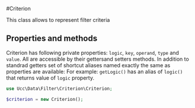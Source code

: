 #Criterion

This class allows to represent filter criteria

## Properties and methods
Criterion has following private properties: `logic`, `key`, `operand`, `type` and `value`. All are accessible by their gettersand setters methods. In addition to standrad getters set of shortcut aliases named exactly the same as properties are available: For example: `getLogic()` has an alias of `logic()` that returns value of `logic` property.
```php
use Ucc\Data\Filter\Criterion\Criterion;

$criterion = new Criterion();
```
